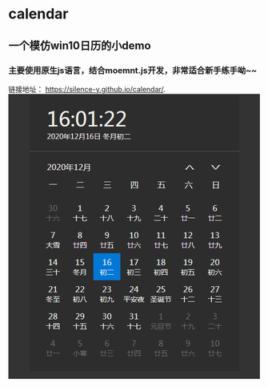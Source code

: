 # calendar
## 一个模仿win10日历的小demo
### 主要使用原生js语言，结合moemnt.js开发，非常适合新手练手呦~~
链接地址： https://silence-y.github.io/calendar/.
![Iamge text](https://github.com/Silence-Y/calendar/blob/master/calendar.png)
